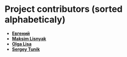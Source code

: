 Project contributors (sorted alphabeticaly)
============================================

* **[Евгений](https://github.com/Lucky75)**
* **[Maksim Lisnyak](https://github.com/lisnm)**
* **[Olga Lisa](https://github.com/olgalisvaja)**
* **[Sergey Tunik](https://github.com/22nick)**